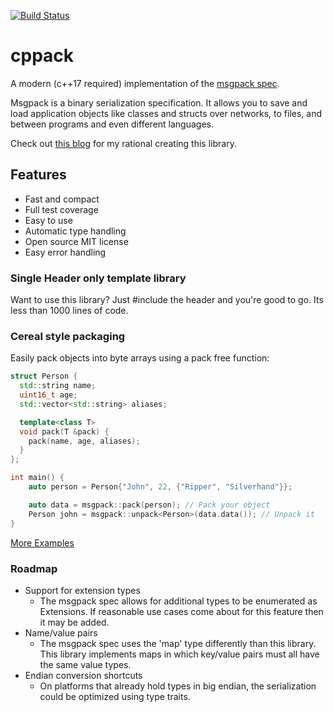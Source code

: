 [![Build Status](https://travis-ci.com/mikeloomisgg/cppack.svg?branch=master)](https://travis-ci.com/mikeloomisgg/cppack)
# cppack
A modern (c++17 required) implementation of the [msgpack spec](https://github.com/msgpack/msgpack/blob/master/spec.md).

Msgpack is a binary serialization specification. It allows you to save and load application objects like classes and structs over networks, to files, and between programs and even different languages.

Check out [this blog](https://mikeloomisgg.github.io/2019-07-02-making-a-serialization-library/) for my rational creating this library.

## Features
- Fast and compact
- Full test coverage
- Easy to use
- Automatic type handling
- Open source MIT license
- Easy error handling

### Single Header only template library
Want to use this library? Just #include the header and you're good to go. Its less than 1000 lines of code.


### Cereal style packaging
Easily pack objects into byte arrays using a pack free function:

```c++
struct Person {
  std::string name;
  uint16_t age;
  std::vector<std::string> aliases;

  template<class T>
  void pack(T &pack) {
    pack(name, age, aliases);
  }
};

int main() {
    auto person = Person{"John", 22, {"Ripper", "Silverhand"}};

    auto data = msgpack::pack(person); // Pack your object
    Person john = msgpack::unpack<Person>(data.data()); // Unpack it
}
```

[More Examples](msgpack/tests/examples.cpp)


### Roadmap
- Support for extension types
  - The msgpack spec allows for additional types to be enumerated as Extensions. If reasonable use cases come about for this feature then it may be added.
- Name/value pairs
  - The msgpack spec uses the 'map' type differently than this library. This library implements maps in which key/value pairs must all have the same value types.
- Endian conversion shortcuts
  - On platforms that already hold types in big endian, the serialization could be optimized using type traits.
